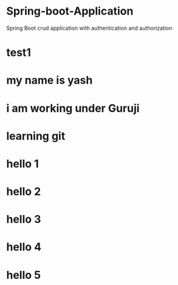 # Spring-boot-Application
Spring Boot crud application with authentication and authorization

# test1
# my name is yash
# i am working under Guruji
# learning git
# hello 1
# hello 2
# hello 3
# hello 4
# hello 5
